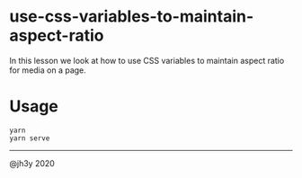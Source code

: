 # use-css-variables-to-maintain-aspect-ratio

In this lesson we look at how to use CSS variables to maintain aspect ratio for media on a page.

# Usage

```
yarn
yarn serve
```

-----

@jh3y 2020